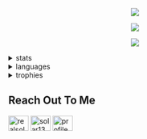 <p align="center"><img src="https://lanyard-profile-readme.vercel.app/api/832383090844368946""https://discord.com/users/832383090844368946"</p>
  
<p align="center"><img src="https://komarev.com/ghpvc/?username=retributions&style=plastic&color=blue"</p> <p align="center"><img src="https://visitor-badge.glitch.me/badge?page_id=jwenjian.visitor-badge&left_color=grey&right_color=blue"<br>
  
 </p>

<details>
<summary>stats</summary>
<img src="https://github-readme-stats.vercel.app/api?username=retributions&show_icons=true&theme=tokyonight">
</details>

<details>
<summary>languages</summary>
<img src="https://github-readme-stats.vercel.app/api/top-langs/?username=retributions&langs_count=8&layout=compact&theme=tokyonight&show_icons=true">
</details>

<details>
<summary>trophies</summary>
<img src="https://github-profile-trophy.vercel.app/?username=retributions&theme=tokyonight)](https://github.com/retributions-ma/github-profile-trophy">
</details>

<h2 align="left">Reach Out To Me</h2>
<p align="left">
<a href="https://twitter.com/realsolar" target="blank"><img align="center" src="https://raw.githubusercontent.com/rahuldkjain/github-profile-readme-generator/master/src/images/icons/Social/twitter.svg" alt="realsolar" height="30" width="40" /></a>
<a href="https://www.youtube.com/c/solar1337" target="blank"><img align="center" src="https://raw.githubusercontent.com/rahuldkjain/github-profile-readme-generator/master/src/images/icons/Social/youtube.svg" alt="solar1337" height="30" width="40" /></a>
<a href="https://discord.com/user/799447765263319049" target="blank"><img align="center" src="https://raw.githubusercontent.com/rahuldkjain/github-profile-readme-generator/master/src/images/icons/Social/discord.svg" alt="profile" height="30" width="40" /></a>
</p>



